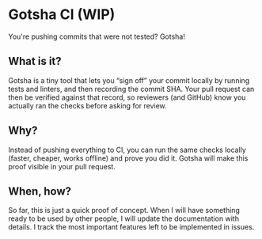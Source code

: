 # Gotsha CI (WIP)
You're pushing commits that were not tested? Gotsha!

## What is it?
Gotsha is a tiny tool that lets you “sign off” your commit locally by running tests and linters, and then recording the commit SHA. Your pull request can then be verified against that record, so reviewers (and GitHub) know you actually ran the checks before asking for review.

## Why?
Instead of pushing everything to CI, you can run the same checks locally (faster, cheaper, works offline) and prove you did it.
Gotsha will make this proof visible in your pull request.

## When, how?
So far, this is just a quick proof of concept. When I will have something ready to be used by other people, I will update the documentation with details. I track the most important features left to be implemented in issues.
